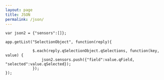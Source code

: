 ```yaml
---
layout: page
title: JSON
permalink: /json/
---
```




    var json2 = {"sensors":[]};

    app.getList("SelectionObject", function(reply){

                $.each(reply.qSelectionObject.qSelections, function(key, value) {
                    json2.sensors.push({"field":value.qField, "selected":value.qSelected});
                });
    });
